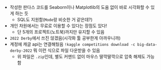 - 작성한 판다스 코드를 Seaborn이나 Matplotlib의 도움 없이 바로 시각화할 수 있게 하는 듯
	- SQL도 지원함(`Mode`랑 비슷한 거 같은데?)
- 개인 차원에서는 무료로 이용할 수 있다는 장점도 있다!
	- 단 5개의 프로젝트(노트북)까지만 유지할 수 있음
- `2022 Derby`에서 쓰진 않겠음(시각화 툴 공부한게 아까우니까)
- 계정에 캐글 api는 연결해뒀음
`!kaggle competitions download -c big-data-derby-2022` 뭐 이런 식으로 파일 다운받을 수 있음
	- 위 파일은 `.zip`인데, 별도 커맨드 없이 마우스 딸깍딸깍으로 압축 해제도 가능함
